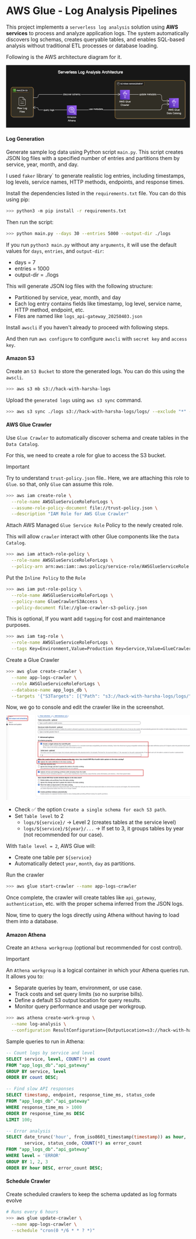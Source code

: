 # AWS Glue  - Log Analysis Pipelines

This project implements a `serverless log analysis` solution using **AWS services** to process and analyze application logs. The system automatically discovers log schemas, creates queryable tables, and enables SQL-based analysis without traditional ETL processes or database loading.

Following is the AWS architecture diagram for it.

![diagram](./Images/diagram.png)

#### Log Generation

Generate sample log data using Python script `main.py`. This script creates JSON log files with a specified number of entries and partitions them by service, year, month, and day.

I used `faker` library` to generate realistic log entries, including timestamps, log levels, service names, HTTP methods, endpoints, and response times.

Install the dependencies listed in the `requirements.txt` file. You can do this using pip:

```bash
>>> python3 -m pip install -r requirements.txt
```

Then run the script:

```bash
>>> python main.py --days 30 --entries 5000 --output-dir ./logs
```

If you run `python3 main.py` without any `arguments`, it will use the default values for `days`, `entries`, and `output-dir`:

- days = 7
- entries = 1000
- output-dir = ./logs

This will generate JSON log files with the following structure:

- Partitioned by service, year, month, and day
- Each log entry contains fields like timestamp, log level, service name, HTTP method, endpoint, etc.
- Files are named like `logs_api-gateway_20250403.json`

Install `awscli` if you haven't already to proceed with following steps.

And then run `aws configure` to configure `awscli` with `secret key` and `access key`.

#### Amazon S3

Create an `S3 Bucket` to store the generated logs. You can do this using the `awscli`.

```bash
>>> aws s3 mb s3://hack-with-harsha-logs
```

Upload the `generated logs` using `aws s3 sync` command.

```bash
>>> aws s3 sync ./logs s3://hack-with-harsha-logs/logs/ --exclude "*" --include "*.json"
```

#### AWS Glue Crawler 

Use `Glue Crawler` to automatically discover schema and create tables in the `Data Catalog`.

For this, we need to create a role for glue to access the S3 bucket.

> [!IMPORTANT]
> Try to understand `trust-policy.json` file.. Here, we are attaching this role to `Glue`. so that, only `Glue` can assume this role.

```bash
>>> aws iam create-role \
  --role-name AWSGlueServiceRoleForLogs \
  --assume-role-policy-document file://trust-policy.json \
  --description "IAM Role for AWS Glue Crawler"
```

Attach AWS Managed `Glue Service Role` Policy to the newly created role.

This will allow `crawler` interact with other Glue components like the `Data Catalog`.

```bash
>>> aws iam attach-role-policy \
  --role-name AWSGlueServiceRoleForLogs \
  --policy-arn arn:aws:iam::aws:policy/service-role/AWSGlueServiceRole
```

Put the `Inline Policy` to the `Role`

```bash
>>> aws iam put-role-policy \
  --role-name AWSGlueServiceRoleForLogs \
  --policy-name GlueCrawlerS3Access \
  --policy-document file://glue-crawler-s3-policy.json
```

This is optional, If you want add `tagging` for cost and maintenance purposes.

```bash
>>> aws iam tag-role \
  --role-name AWSGlueServiceRoleForLogs \
  --tags Key=Environment,Value=Production Key=Service,Value=GlueCrawler
```

Create a Glue Crawler

```bash
>>> aws glue create-crawler \
  --name app-logs-crawler \
  --role AWSGlueServiceRoleForLogs \
  --database-name app_logs_db \
  --targets '{"S3Targets": [{"Path": "s3://hack-with-harsha-logs/logs/"}]}'
```

Now, we go to console and edit the crawler like in the screenshot.

![aws_options](./Images/aws_options.jpg)

- Check ✅ the option `Create a single schema for each S3 path`.
- Set `Table level` to 2
  - `logs/${service}/` → Level 2 (creates tables at the service level)
  - `logs/${service}/${year}/...` → If set to 3, it groups tables by year (not recommended for our case).

With `Table level = 2`, AWS Glue will:

- Create one table per `${service}`
- Automatically detect `year`, `month`, `day` as partitions.

Run the crawler

```bash
>>> aws glue start-crawler --name app-logs-crawler
```

Once complete, the crawler will create tables like `api_gateway`, `authentication`, etc. with the proper schema inferred from the JSON logs.

Now, time to query the logs directly using Athena without having to load them into a database.

#### Amazon Athena

Create an `Athena workgroup` (optional but recommended for cost control).

> [!IMPORTANT]
> An `Athena workgroup` is a logical container in which your Athena queries run. It allows you to:
> * Separate queries by team, environment, or use case.
> * Track costs and set query limits (so no surprise bills).
> * Define a default S3 output location for query results.
> * Monitor query performance and usage per workgroup.

```bash
>>> aws athena create-work-group \
  --name log-analysis \
  --configuration ResultConfiguration={OutputLocation=s3://hack-with-harsha-logs/query-results/}
```

Sample queries to run in Athena:

```sql
-- Count logs by service and level
SELECT service, level, COUNT(*) as count
FROM "app_logs_db"."api_gateway"
GROUP BY service, level
ORDER BY count DESC;
```

```sql
-- Find slow API responses
SELECT timestamp, endpoint, response_time_ms, status_code
FROM "app_logs_db"."api_gateway"
WHERE response_time_ms > 1000
ORDER BY response_time_ms DESC
LIMIT 100;
```

```sql
-- Error analysis
SELECT date_trunc('hour', from_iso8601_timestamp(timestamp)) as hour,
       service, status_code, COUNT(*) as error_count
FROM "app_logs_db"."api_gateway"
WHERE level = 'ERROR'
GROUP BY 1, 2, 3
ORDER BY hour DESC, error_count DESC;
```

#### Schedule Crawler

Create scheduled crawlers to keep the schema updated as log formats evolve

```bash
# Runs every 6 hours
>>> aws glue update-crawler \
  --name app-logs-crawler \
  --schedule "cron(0 */6 * * ? *)"
```